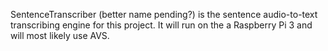 SentenceTranscriber (better name pending?) is the sentence audio-to-text transcribing engine for this project. It will run on the a Raspberry Pi 3 and will most likely use AVS. 
